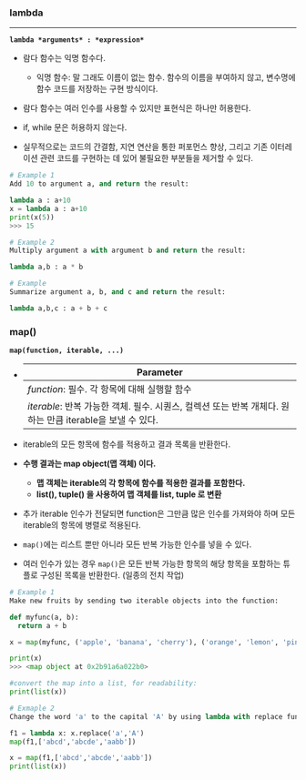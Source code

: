### lambda

---

**`lambda *arguments* : *expression*`**

- 람다 함수는 익명 함수다.

  - 익명 함수: 말 그래도 이름이 없는 함수. 함수의 이름을 부여하지 않고, 변수명에 함수 코드를 저장하는 구현 방식이다.

- 람다 함수는 여러 인수를 사용할 수 있지만 표현식은 하나만 허용한다.
- if, while 문은 허용하지 않는다.

- 실무적으로는 코드의 간결함, 지연 연산을 통한 퍼포먼스 향상, 그리고 기존 이터레이션 관련 코드를 구현하는 데 있어 불필요한 부분들을 제거할 수 있다.

```python
# Example 1
Add 10 to argument a, and return the result:

lambda a : a+10
x = lambda a : a+10
print(x(5))
>>> 15
```

```python
# Example 2
Multiply argument a with argument b and return the result:

lambda a,b : a * b
```

```python
# Example
Summarize argument a, b, and c and return the result:

lambda a,b,c : a + b + c
```





### map()

**`map(function, iterable, ...)`**

- | Parameter                                                    |
  | ------------------------------------------------------------ |
  | *function*: 필수. 각 항목에 대해 실행할 함수                 |
  | *iterable*:  반복 가능한 객체. 필수. 시퀀스, 컬렉션 또는 반복 개체다. 원하는 만큼 iterable을 보낼 수 있다. |

- iterable의 모든 항목에 함수를 적용하고 결과 목록을 반환한다.
- **수행 결과는 map object(맵 객체) 이다.**
  - **맵 객체는 iterable의 각 항목에 함수를 적용한 결과를 포함한다.**
  - **list(), tuple() 을 사용하여 맵 객체를 list, tuple 로 변환**
- 추가 iterable 인수가 전달되면 function은 그만큼 많은 인수를 가져와야 하며 모든 iterable의 항목에 병렬로 적용된다.
- `map()`에는 리스트 뿐만 아니라 모든 반복 가능한 인수를 넣을 수 있다.
- 여러 인수가 있는 경우 `map()`은 모든 반복 가능한 항목의 해당 항목을 포함하는 튜플로 구성된 목록을 반환한다. (일종의 전치 작업)

```python
# Example 1
Make new fruits by sending two iterable objects into the function:

def myfunc(a, b):
  return a + b

x = map(myfunc, ('apple', 'banana', 'cherry'), ('orange', 'lemon', 'pineapple'))

print(x)
>>> <map object at 0x2b91a6a022b0>

#convert the map into a list, for readability:
print(list(x))
```

```python
# Exmaple 2
Change the word 'a' to the capital 'A' by using lambda with replace function:

f1 = lambda x: x.replace('a','A')
map(f1,['abcd','abcde','aabb'])

x = map(f1,['abcd','abcde','aabb'])
print(list(x))
```



